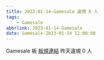 ```yaml
---
title: 2023-01-14-Gamesale 違規 0 人
tags:
    - Gamesale
abbrlink: 2023-01-14-Gamesale
date: Gamesale-2023-01-14 12:00:00
---
```

Gamesale 板 [板規連結](https://www.ptt.cc/bbs/Gossiping/M.1637425085.A.07D.html)
昨天違規 0 人
